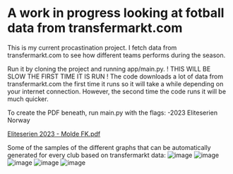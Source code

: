 # A work in progress looking at fotball data from transfermarkt.com

This is my current procastination project. I fetch data from transfermarkt.com to see how different teams
performs during the season.

Run it by cloning the project and running app/main.py. 
! THIS WILL BE SLOW THE FIRST TIME IT IS RUN !
The code downloads a lot of data from transfermarkt.com the first time it runs so it will
take a while depending on your internet connection. However, the second time the code runs
it will be much quicker.

To create the PDF beneath, run main.py with the flags: -2023 Eliteserien Norway

[Eliteserien 2023 - Molde FK.pdf](https://github.com/trulsbv/Fotball/files/15025648/Eliteserien.2023.-.Molde.FK.pdf)

Some of the samples of the different graphs that can be automatically generated for every club based on transfermarkt data:
![image](https://github.com/trulsbv/Fotball/assets/114477568/1967477b-8bc2-48fd-86ea-6fe5de9baac4)
![image](https://github.com/trulsbv/Fotball/assets/114477568/e3317b39-6e89-49fc-90a0-e5f6731b9fa2)
![image](https://github.com/trulsbv/Fotball/assets/114477568/74f473c2-1634-4cc8-8720-bbb36599af5d)
![image](https://github.com/trulsbv/Fotball/assets/114477568/ff46e7c9-1a85-4382-9e0d-c450bdec0b89)
![image](https://github.com/trulsbv/Fotball/assets/114477568/fd716f70-25d8-49c8-9099-43dc9ecc69cd)


